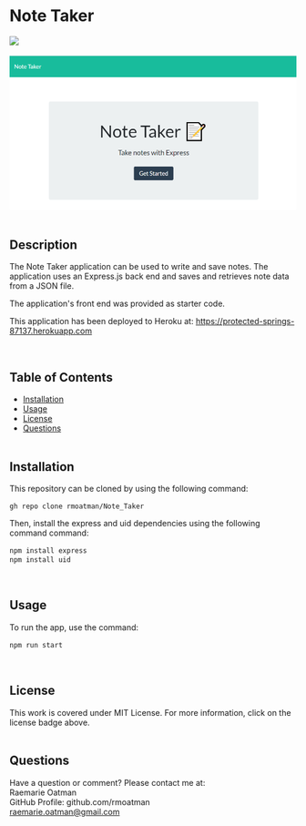 # Note Taker

[<img src="https://img.shields.io/badge/license-MIT-brightgreen?link=https://opensource.org/licenses/MIT">](https://opensource.org/licenses/MIT)

<img src="Develop\images\screenshot_of_index.PNG" alt="HTML webpage titled “Note Taker” features a Title with an icon of a note and the text 'Take notes with Express'.  There is also a Get Started button">
<br><br>

## Description

The Note Taker application can be used to write and save notes.  The application uses an Express.js back end and saves and retrieves note data from a JSON file.

The application's front end was provided as starter code.

This application has been deployed to Heroku at: https://protected-springs-87137.herokuapp.com

<br>

## Table of Contents

- [Installation](#installation)
- [Usage](#usage)
- [License](#license)
- [Questions](#questions)
<br><br>

## Installation

This repository can be cloned by using the following command:
~~~
gh repo clone rmoatman/Note_Taker
~~~

Then, install the express and uid dependencies using the following command command:
~~~
npm install express
npm install uid
~~~
<br>

## Usage

To run the app, use the command:
~~~
npm run start
~~~
<br>

## License

This work is covered under MIT License.  For more information, click on the license badge above.
<br><br>

## Questions

Have a question or comment?  Please contact me at:<br>
Raemarie Oatman<br>
GitHub Profile: github.com/rmoatman<br>
raemarie.oatman@gmail.com<br>


